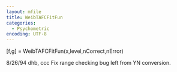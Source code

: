 ```yaml
---
layout: mfile
title: WeibTAFCFitFun
categories:
  - Psychometric
encoding: UTF-8
---
```


[f,g] = WeibTAFCFitFun(x,level,nCorrect,nError)

8/26/94     dhb, ccc    Fix range checking bug left from YN conversion.